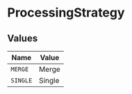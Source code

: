 # ProcessingStrategy


## Values

| Name     | Value    |
| -------- | -------- |
| `MERGE`  | Merge    |
| `SINGLE` | Single   |